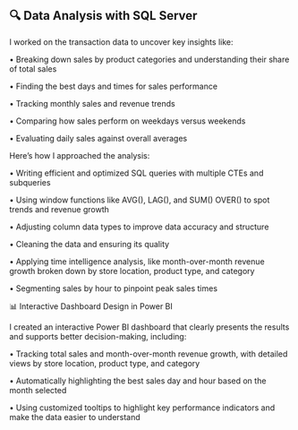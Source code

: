 
🔍 Data Analysis with SQL Server
--

I worked on the transaction data to uncover key insights like:

•	Breaking down sales by product categories and understanding their share of total sales

•	Finding the best days and times for sales performance

•	Tracking monthly sales and revenue trends

•	Comparing how sales perform on weekdays versus weekends

•	Evaluating daily sales against overall averages



Here’s how I approached the analysis:

•	Writing efficient and optimized SQL queries with multiple CTEs and subqueries

•	Using window functions like AVG(), LAG(), and SUM() OVER() to spot trends and revenue growth

•	Adjusting column data types to improve data accuracy and structure

•	Cleaning the data and ensuring its quality

•	Applying time intelligence analysis, like month-over-month revenue growth broken down by store location, product type, and category

•	Segmenting sales by hour to pinpoint peak sales times



📊 Interactive Dashboard Design in Power BI

I created an interactive Power BI dashboard that clearly presents the results and supports better decision-making, including:

•	Tracking total sales and month-over-month revenue growth, with detailed views by store location, product type, and category

•	Automatically highlighting the best sales day and hour based on the month selected

•	Using customized tooltips to highlight key performance indicators and make the data easier to understand

